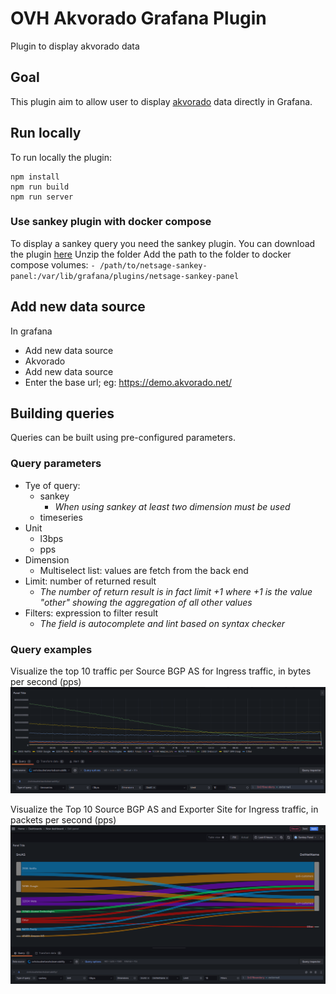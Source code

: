# OVH Akvorado Grafana Plugin

Plugin to display akvorado data

## Goal

This plugin aim to allow user to display [akvorado](https://github.com/akvorado/akvorado) data directly in Grafana.

## Run locally

To run locally the plugin:

```
npm install
npm run build
npm run server
```

### Use sankey plugin with docker compose

To display a sankey query you need the sankey plugin.
You can download the plugin [here](https://grafana.com/grafana/plugins/netsage-sankey-panel/?tab=installation)
Unzip the folder
Add the path to the folder to docker compose volumes:
`- /path/to/netsage-sankey-panel:/var/lib/grafana/plugins/netsage-sankey-panel`

## Add new data source

In grafana

- Add new data source
- Akvorado
- Add new data source
- Enter the base url; eg: https://demo.akvorado.net/


## Building queries

Queries can be built using pre-configured parameters.

### Query parameters

- Tye of query:
  - sankey
    - _When using sankey at least two dimension must be used_
  - timeseries
- Unit
  - l3bps
  - pps
- Dimension
  - Multiselect list: values are fetch from the back end
- Limit: number of returned result
  - _The number of return result is in fact limit +1 where +1 is the value "other" showing the aggregation of all other values_
- Filters: expression to filter result
  - _The field is autocomplete and lint based on syntax checker_

### Query examples

Visualize the top 10 traffic per Source BGP AS for Ingress traffic, in bytes per second (pps)
![example1.png](src/img/example1.png)

Visualize the Top 10 Source BGP AS and Exporter Site for Ingress traffic, in packets per second (pps)
![example2.png](src/img/example2.png)

